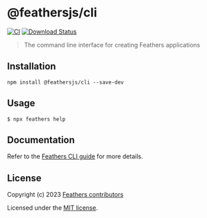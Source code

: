 # @feathersjs/cli

[![CI](https://github.com/feathersjs/feathers/workflows/CI/badge.svg)](https://github.com/feathersjs/feathers/actions?query=workflow%3ACI)
[![Download Status](https://img.shields.io/npm/dm/@feathersjs/cli.svg?style=flat-square)](https://www.npmjs.com/package/@feathersjs/cli)

> The command line interface for creating Feathers applications

## Installation

```
npm install @feathersjs/cli --save-dev
```

## Usage

```
$ npx feathers help
```

## Documentation

Refer to the [Feathers CLI guide](https://feathersjs.com/guides/cli/) for more details.

## License

Copyright (c) 2023 [Feathers contributors](https://github.com/feathersjs/feathers/graphs/contributors)

Licensed under the [MIT license](LICENSE).

